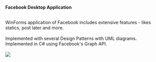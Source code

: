 **Facebook Desktop Application**</br>
</br>

WinForms application of Facebook includes extensive features - likes statics, post later and more.</br></br>
Implemented with several Design Patterns with UML diagrams.</br>
Implemented in C# using Facebook's Graph API.</br></br>
<a href="https://ibb.co/ph5tpMK"><img src="https://i.ibb.co/BnFXRQ6/Capture.jpg"  border="0"></a>
